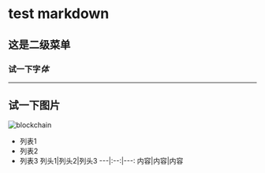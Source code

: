 # test markdown
## 这是二级菜单
### **试一**下字*体*
---
试一下图片
---
![blockchain](https://ss0.bdstatic.com/70cFvHSh_Q1YnxGkpoWK1HF6hhy/it/u=702257389,1274025419&fm=27&gp=0.jpg "区块链")
+ 列表1
+ 列表2
+ 列表3
列头1|列头2|列头3
---|:--:|---:
内容|内容|内容

